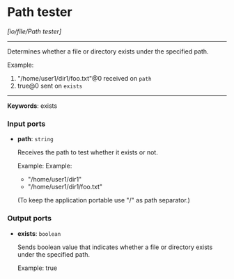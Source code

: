 # Path tester

_[io/file/Path tester]_

---

Determines whether a file or directory exists under the specified path.  
  
Example:   
1. "/home/user1/dir1/foo.txt"@0 received on `path`  
2. true@0 sent on `exists`  

---

__Keywords__: exists

### Input ports

* __path__: ` string `

    Receives the path to test whether it exists or not.
    
    Example:
    Example:
    - "/home/user1/dir1"
    - "/home/user1/dir1/foo.txt"
    
    (To keep the application portable use "/" as path separator.)

### Output ports

* __exists__: ` boolean `

    Sends boolean value that indicates whether a file or directory exists under the specified path.
    
    Example:
    true

